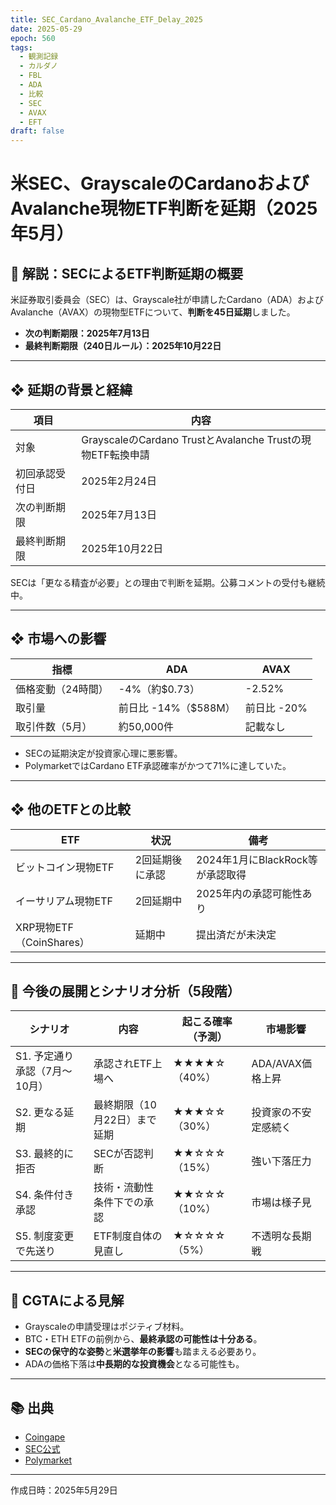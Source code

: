 ```yaml
---
title: SEC_Cardano_Avalanche_ETF_Delay_2025
date: 2025-05-29
epoch: 560
tags:
  - 観測記録
  - カルダノ
  - FBL
  - ADA
  - 比較
  - SEC
  - AVAX
  - EFT
draft: false
---
```

# 米SEC、GrayscaleのCardanoおよびAvalanche現物ETF判断を延期（2025年5月）

## 🧾 解説：SECによるETF判断延期の概要

米証券取引委員会（SEC）は、Grayscale社が申請したCardano（ADA）およびAvalanche（AVAX）の現物型ETFについて、**判断を45日延期**しました。

- **次の判断期限：2025年7月13日**
- **最終判断期限（240日ルール）：2025年10月22日**

---

## ❖ 延期の背景と経緯

| 項目 | 内容 |
|------|------|
| 対象 | GrayscaleのCardano TrustとAvalanche Trustの現物ETF転換申請 |
| 初回承認受付日 | 2025年2月24日 |
| 次の判断期限 | 2025年7月13日 |
| 最終判断期限 | 2025年10月22日 |

SECは「更なる精査が必要」との理由で判断を延期。公募コメントの受付も継続中。

---

## ❖ 市場への影響

| 指標 | ADA | AVAX |
|------|-----|------|
| 価格変動（24時間） | -4%（約$0.73） | -2.52% |
| 取引量 | 前日比 -14%（$588M） | 前日比 -20% |
| 取引件数（5月） | 約50,000件 | 記載なし |

- SECの延期決定が投資家心理に悪影響。
- PolymarketではCardano ETF承認確率がかつて71%に達していた。

---

## ❖ 他のETFとの比較

| ETF | 状況 | 備考 |
|-----|------|------|
| ビットコイン現物ETF | 2回延期後に承認 | 2024年1月にBlackRock等が承認取得 |
| イーサリアム現物ETF | 2回延期中 | 2025年内の承認可能性あり |
| XRP現物ETF（CoinShares） | 延期中 | 提出済だが未決定 |

---

## 🔮 今後の展開とシナリオ分析（5段階）

| シナリオ | 内容 | 起こる確率（予測） | 市場影響 |
|----------|------|------------------|------------|
| S1. 予定通り承認（7月〜10月） | 承認されETF上場へ | ★★★★☆（40%） | ADA/AVAX価格上昇 |
| S2. 更なる延期 | 最終期限（10月22日）まで延期 | ★★★☆☆（30%） | 投資家の不安定感続く |
| S3. 最終的に拒否 | SECが否認判断 | ★★☆☆☆（15%） | 強い下落圧力 |
| S4. 条件付き承認 | 技術・流動性条件下での承認 | ★★☆☆☆（10%） | 市場は様子見 |
| S5. 制度変更で先送り | ETF制度自体の見直し | ★☆☆☆☆（5%） | 不透明な長期戦 |

---

## 🧠 CGTAによる見解

- Grayscaleの申請受理はポジティブ材料。
- BTC・ETH ETFの前例から、**最終承認の可能性は十分ある**。
- **SECの保守的な姿勢**と**米選挙年の影響**も踏まえる必要あり。
- ADAの価格下落は**中長期的な投資機会**となる可能性も。

---

## 📚 出典

- [Coingape](https://www.coingape.com/)
- [SEC公式](https://www.sec.gov/)
- [Polymarket](https://polymarket.com)

---

作成日時：2025年5月29日
